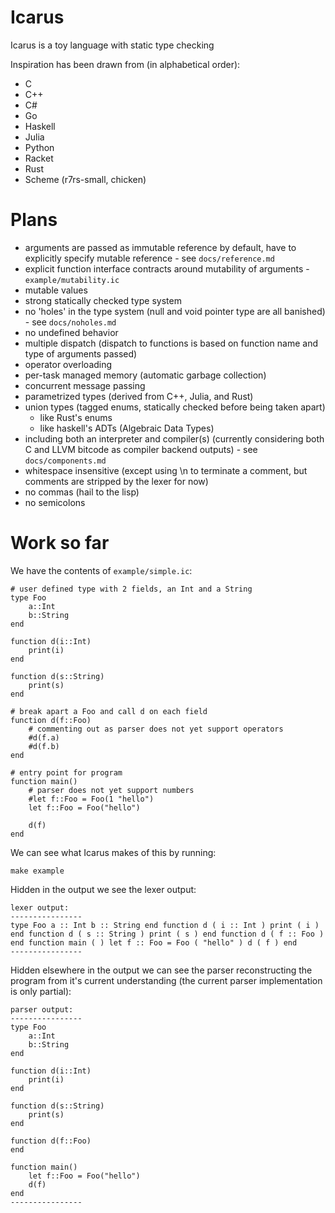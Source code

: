 Icarus
======

Icarus is a toy language with static type checking

Inspiration has been drawn from (in alphabetical order):

* C
* C++
* C#
* Go
* Haskell
* Julia
* Python
* Racket
* Rust
* Scheme (r7rs-small, chicken)

Plans
=====

* arguments are passed as immutable reference by default, have to explicitly specify mutable reference - see `docs/reference.md`
* explicit function interface contracts around mutability of arguments - `example/mutability.ic`
* mutable values
* strong statically checked type system
* no 'holes' in the type system (null and void pointer type are all banished) - see `docs/noholes.md`
* no undefined behavior
* multiple dispatch (dispatch to functions is based on function name and type of arguments passed)
* operator overloading
* per-task managed memory (automatic garbage collection)
* concurrent message passing
* parametrized types (derived from C++, Julia, and Rust)
* union types (tagged enums, statically checked before being taken apart)
    * like Rust's enums
    * like haskell's ADTs (Algebraic Data Types)
* including both an interpreter and compiler(s) (currently considering both C and LLVM bitcode as compiler backend outputs) - see `docs/components.md`
* whitespace insensitive (except using \n to terminate a comment, but comments are stripped by the lexer for now)
* no commas (hail to the lisp)
* no semicolons

Work so far
===========

We have the contents of `example/simple.ic`:

    # user defined type with 2 fields, an Int and a String
    type Foo
        a::Int
        b::String
    end

    function d(i::Int)
        print(i)
    end

    function d(s::String)
        print(s)
    end

    # break apart a Foo and call d on each field
    function d(f::Foo)
        # commenting out as parser does not yet support operators
        #d(f.a)
        #d(f.b)
    end

    # entry point for program
    function main()
        # parser does not yet support numbers
        #let f::Foo = Foo(1 "hello")
        let f::Foo = Foo("hello")

        d(f)
    end

We can see what Icarus makes of this by running:

    make example

Hidden in the output we see the lexer output:

    lexer output:
    ----------------
    type Foo a :: Int b :: String end function d ( i :: Int ) print ( i ) end function d ( s :: String ) print ( s ) end function d ( f :: Foo ) end function main ( ) let f :: Foo = Foo ( "hello" ) d ( f ) end 
    ----------------

Hidden elsewhere in the output we can see the parser reconstructing the program from it's current understanding (the current parser implementation is only partial):

    parser output:
    ----------------
    type Foo
        a::Int
        b::String
    end

    function d(i::Int)
        print(i)
    end

    function d(s::String)
        print(s)
    end

    function d(f::Foo)
    end

    function main()
        let f::Foo = Foo("hello")
        d(f)
    end
    ----------------


